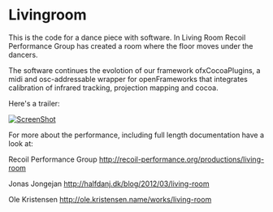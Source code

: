 Livingroom
==========

This is the code for a dance piece with software. In Living Room Recoil Performance Group has created a room where the floor moves under the dancers.

The software continues the evolotion of our framework ofxCocoaPlugins, a midi and osc-addressable wrapper for openFrameworks that integrates calibration of infrared tracking, projection mapping and cocoa.

Here's a trailer:

[![ScreenShot](http://ole.kristensen.name/images/ext/livingroom-vimeo.png)](https://vimeo.com/37093149?autoplay=1)



For more about the performance, including full length documentation have a look at:

Recoil Performance Group
http://recoil-performance.org/productions/living-room

Jonas Jongejan
http://halfdanj.dk/blog/2012/03/living-room

Ole Kristensen
http://ole.kristensen.name/works/living-room

